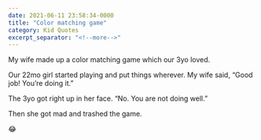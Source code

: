 ```yaml
---
date: 2021-06-11 23:58:34-0000
title: "Color matching game"
category: Kid Quotes
excerpt_separator: "<!--more-->"
---
```


My wife made up a color matching game which our 3yo loved.
 
Our 22mo girl started playing and put things wherever. My wife said, “Good job! You’re doing it.”
 
The 3yo got right up in her face. “No. You are not doing well.”
 
Then she got mad and trashed the game.
 
😂
<!--more-->